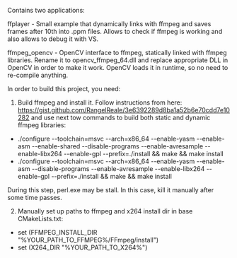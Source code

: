 Contains two applications:


ffplayer - Small example that dynamically links with ffmpeg and saves frames after 10th into .ppm files. Allows to check if ffmpeg is working and also allows to debug it with VS.

ffmpeg_opencv - OpenCV interface to ffmpeg, statically linked with ffmpeg libraries. Rename it to opencv_ffmpeg_64.dll and replace appropriate DLL in OpenCV in order to make it work.
OpenCV loads it in runtime, so no need to re-compile anything.


In order to build this project, you need:

1. Build ffmpeg and install it. Follow instructions from here: https://gist.github.com/RangelReale/3e6392289d8ba1a52b6e70cdd7e10282
and use next tow commands to build both static and dynamic ffmpeg libraries:

  - ./configure --toolchain=msvc --arch=x86_64 --enable-yasm  --enable-asm --enable-shared --disable-programs --enable-avresample --enable-libx264 --enable-gpl --prefix=./install && make && make install
  - ./configure --toolchain=msvc --arch=x86_64 --enable-yasm  --enable-asm --disable-programs --enable-avresample --enable-libx264 --enable-gpl --prefix=./install && make && make install

During this step, perl.exe may be stall. In this case, kill it manually after some time passes.

2. Manually set up paths to ffmpeg and x264 install dir in base CMakeLists.txt:
  - set (FFMPEG_INSTALL_DIR "%YOUR_PATH_TO_FFMPEG%/FFmpeg/install")
  - set (X264_DIR "%YOUR_PATH_TO_X264%")
